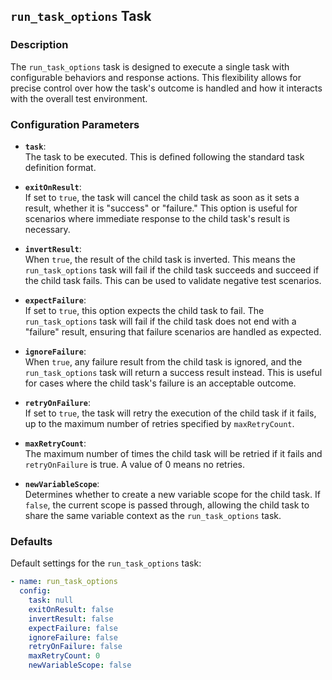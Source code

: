 ## `run_task_options` Task

### Description
The `run_task_options` task is designed to execute a single task with configurable behaviors and response actions. This flexibility allows for precise control over how the task's outcome is handled and how it interacts with the overall test environment.

### Configuration Parameters

- **`task`**:\
  The task to be executed. This is defined following the standard task definition format.

- **`exitOnResult`**:\
  If set to `true`, the task will cancel the child task as soon as it sets a result, whether it is "success" or "failure." This option is useful for scenarios where immediate response to the child task's result is necessary.

- **`invertResult`**:\
  When `true`, the result of the child task is inverted. This means the `run_task_options` task will fail if the child task succeeds and succeed if the child task fails. This can be used to validate negative test scenarios.

- **`expectFailure`**:\
  If set to `true`, this option expects the child task to fail. The `run_task_options` task will fail if the child task does not end with a "failure" result, ensuring that failure scenarios are handled as expected.

- **`ignoreFailure`**:\
  When `true`, any failure result from the child task is ignored, and the `run_task_options` task will return a success result instead. This is useful for cases where the child task's failure is an acceptable outcome.

- **`retryOnFailure`**:\
  If set to `true`, the task will retry the execution of the child task if it fails, up to the maximum number of retries specified by `maxRetryCount`.

- **`maxRetryCount`**:\
  The maximum number of times the child task will be retried if it fails and `retryOnFailure` is true. A value of 0 means no retries.

- **`newVariableScope`**:\
  Determines whether to create a new variable scope for the child task. If `false`, the current scope is passed through, allowing the child task to share the same variable context as the `run_task_options` task.

### Defaults

Default settings for the `run_task_options` task:

```yaml
- name: run_task_options
  config:
    task: null
    exitOnResult: false
    invertResult: false
    expectFailure: false
    ignoreFailure: false
    retryOnFailure: false
    maxRetryCount: 0
    newVariableScope: false
```
